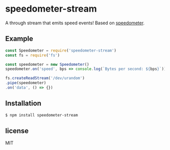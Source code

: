 
# speedometer-stream

A through stream that emits speed events! Based on
[speedometer](https://github.com/mafintosh/speedometer).

## Example

```js
const Speedometer = require('speedometer-stream')
const fs = require('fs')

const speedometer = new Speedometer()
speedometer.on('speed', bps => console.log(`Bytes per second: ${bps}`))

fs.createReadStream('/dev/urandom')
.pipe(speedometer)
.on('data', () => {})
```

## Installation

```bash
$ npm install speedometer-stream
```

## license

MIT
